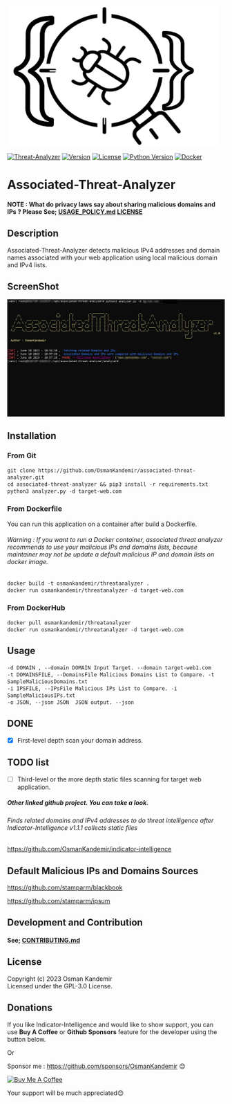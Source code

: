 ![Logo](imglogo.png)

[![Threat-Analyzer](https://img.shields.io/badge/Threat-Analyzer-red)](https://www.github.com/OsmanKandemir/associated-threat-analyzer)
[![Version](https://img.shields.io/badge/version-1.0-blue.svg)](https://github.com/OsmanKandemir/associated-threat-analyzer)
[![License](https://img.shields.io/badge/license-GPL-blue.svg)](https://github.com/OsmanKandemir/static-threat-analyzer/blob/main/LICENSE)
[![Python Version](https://img.shields.io/badge/python-3.7+-green)](https://www.python.org)
[![Docker](https://img.shields.io/badge/docker-build-important.svg?logo=Docker)](https://www.docker.com)


# Associated-Threat-Analyzer

#### NOTE : What do privacy laws say about sharing malicious domains and IPs ? Please See; [USAGE_POLICY.md](USAGE_POLICY.md) [LICENSE](LICENSE)

## Description

Associated-Threat-Analyzer detects malicious IPv4 addresses and domain names associated with your web application using local malicious domain and IPv4 lists.

## ScreenShot

![Screenshot](screenshot.png)

## Installation

### From Git

```
git clone https://github.com/OsmanKandemir/associated-threat-analyzer.git
cd associated-threat-analyzer && pip3 install -r requirements.txt
python3 analyzer.py -d target-web.com
```

### From Dockerfile

You can run this application on a container after build a Dockerfile.

###### Warning : If you want to run a Docker container, associated threat analyzer recommends to use your malicious IPs and domains lists, because maintainer may not be update a default malicious IP and domain lists on docker image.

```
docker build -t osmankandemir/threatanalyzer .
docker run osmankandemir/threatanalyzer -d target-web.com
```

### From DockerHub

```
docker pull osmankandemir/threatanalyzer
docker run osmankandemir/threatanalyzer -d target-web.com
```
## Usage

```
-d DOMAIN , --domain DOMAIN Input Target. --domain target-web1.com
-t DOMAINSFILE, --DomainsFile Malicious Domains List to Compare. -t SampleMaliciousDomains.txt
-i IPSFILE, --IPsFile Malicious IPs List to Compare. -i SampleMaliciousIPs.txt
-o JSON, --json JSON  JSON output. --json
```

## DONE

- [x] First-level depth scan your domain address.


## TODO list

- [ ] Third-level or the more depth static files scanning for target web application.

##### Other linked github project. You can take a look.

###### Finds related domains and IPv4 addresses to do threat intelligence after Indicator-Intelligence v1.1.1 collects static files

https://github.com/OsmanKandemir/indicator-intelligence

## Default Malicious IPs and Domains Sources

https://github.com/stamparm/blackbook

https://github.com/stamparm/ipsum

## Development and Contribution

#### See; [CONTRIBUTING.md](CONTRIBUTING.md)


## License

Copyright (c) 2023 Osman Kandemir \
Licensed under the GPL-3.0 License.

## Donations

If you like Indicator-Intelligence and would like to show support, you can use **Buy A Coffee** or **Github Sponsors** feature for the developer using the button below.

Or

Sponsor me : https://github.com/sponsors/OsmanKandemir 😊

<a href="https://www.buymeacoffee.com/OsmanKandemir" target="_blank"><img src="https://cdn.buymeacoffee.com/buttons/default-orange.png" alt="Buy Me A Coffee" height="41" width="174"></a>

Your support will be much appreciated😊